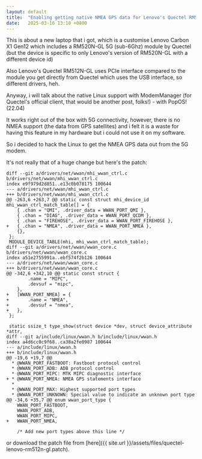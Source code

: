 ```yaml
---
layout: default
title:  "Enabling getting native NMEA GPS data for Lenovo's Quectel RM520N-GL"
date:   2025-03-16 13:10 +0800
---
```


This is about a new laptop that i got, which is a customise Lenovo Carbon X1 Gen12 which includes a RM520N-GL 5G (sub-6Ghz) module by Quectel (but the device is specific to only Lenovo's version of RM520N-GL with a different device id)

Also Lenovo's Quectel RM512N-GL uses PCIe interface compared to the module you get directly from Quectel which uses the USB interface, so different drivers, heh.

Anyway, i will talk about the native Linux support with ModemManager (for Quectel's official client, that would be another post, folks!) - with PopOS! (22.04)

It works right out of the box with 5G connectivity, however, there is no NMEA support (the data from GPS satellites) and i felt it is a waste for having this feature in my hardware but i could not use it on my software.

So i decided to hack the Linux to get the NMEA GPS data out from the 5G modem.

It's not really that of a huge change but here's the patch:

```
diff --git a/drivers/net/wwan/mhi_wwan_ctrl.c b/drivers/net/wwan/mhi_wwan_ctrl.c
index e9f979d2d851..e13c0b078175 100644
--- a/drivers/net/wwan/mhi_wwan_ctrl.c
+++ b/drivers/net/wwan/mhi_wwan_ctrl.c
@@ -263,6 +263,7 @@ static const struct mhi_device_id mhi_wwan_ctrl_match_table[] = {
 	{ .chan = "QMI", .driver_data = WWAN_PORT_QMI },
 	{ .chan = "DIAG", .driver_data = WWAN_PORT_QCDM },
 	{ .chan = "FIREHOSE", .driver_data = WWAN_PORT_FIREHOSE },
+	{ .chan = "NMEA", .driver_data = WWAN_PORT_NMEA },
 	{},
 };
 MODULE_DEVICE_TABLE(mhi, mhi_wwan_ctrl_match_table);
diff --git a/drivers/net/wwan/wwan_core.c b/drivers/net/wwan/wwan_core.c
index a51e2755991a..ebf574f2b126 100644
--- a/drivers/net/wwan/wwan_core.c
+++ b/drivers/net/wwan/wwan_core.c
@@ -342,6 +342,10 @@ static const struct {
 		.name = "MIPC",
 		.devsuf = "mipc",
 	},
+	[WWAN_PORT_NMEA] = {
+		.name = "NMEA",
+		.devsuf = "nmea",
+	},
 };
 
 static ssize_t type_show(struct device *dev, struct device_attribute *attr,
diff --git a/include/linux/wwan.h b/include/linux/wwan.h
index a4d6cc0c9f68..ca38a2fe0987 100644
--- a/include/linux/wwan.h
+++ b/include/linux/wwan.h
@@ -19,6 +19,7 @@
  * @WWAN_PORT_FASTBOOT: Fastboot protocol control
  * @WWAN_PORT_ADB: ADB protocol control
  * @WWAN_PORT_MIPC: MTK MIPC diagnostic interface
+ * @WWAN_PORT_NMEA: NMEA GPS statements interface
  *
  * @WWAN_PORT_MAX: Highest supported port types
  * @WWAN_PORT_UNKNOWN: Special value to indicate an unknown port type
@@ -34,6 +35,7 @@ enum wwan_port_type {
 	WWAN_PORT_FASTBOOT,
 	WWAN_PORT_ADB,
 	WWAN_PORT_MIPC,
+	WWAN_PORT_NMEA,
 
 	/* Add new port types above this line */

```

or download the patch file from [here]({{ site.url }}/assets/files/quectel-lenovo-rm512n-gl.patch).
